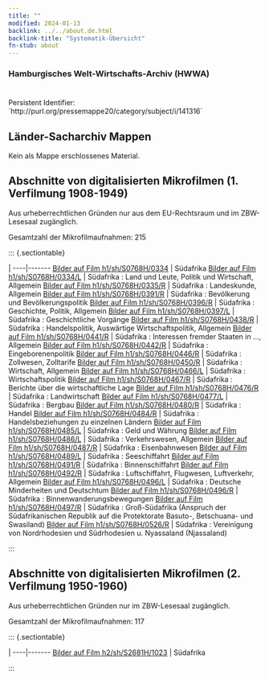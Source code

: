 ```yaml
---
title: ""
modified: 2024-01-13
backlink: ../../about.de.html
backlink-title: "Systematik-Übersicht"
fn-stub: about
---
```


### Hamburgisches Welt-Wirtschafts-Archiv (HWWA)

# 

<div class="hint">Persistent Identifier: `http://purl.org/pressemappe20/category/subject/i/141316`</div>







## Länder-Sacharchiv Mappen





Kein als Mappe erschlossenes Material.



<a id="filmsections" />

## Abschnitte von digitalisierten Mikrofilmen (1. Verfilmung 1908-1949)

<p>Aus urheberrechtlichen Gründen nur aus dem EU-Rechtsraum und im ZBW-Lesesaal zugänglich.</p>


<p>Gesamtzahl der Mikrofilmaufnahmen: 215</p>





::: {.sectiontable}

 | 
----|-------
<a class="btn" href="https://pm20.zbw.eu/film/h1/sh/S0768H/0334" rel="nofollow">Bilder auf Film h1/sh/S0768H/0334</a> | Südafrika
<a class="btn" href="https://pm20.zbw.eu/film/h1/sh/S0768H/0334/L" rel="nofollow">Bilder auf Film h1/sh/S0768H/0334/L</a> | Südafrika : Land und Leute, Politik und Wirtschaft, Allgemein
<a class="btn" href="https://pm20.zbw.eu/film/h1/sh/S0768H/0335/R" rel="nofollow">Bilder auf Film h1/sh/S0768H/0335/R</a> | Südafrika : Landeskunde, Allgemein
<a class="btn" href="https://pm20.zbw.eu/film/h1/sh/S0768H/0391/R" rel="nofollow">Bilder auf Film h1/sh/S0768H/0391/R</a> | Südafrika : Bevölkerung und Bevölkerungspolitik
<a class="btn" href="https://pm20.zbw.eu/film/h1/sh/S0768H/0396/R" rel="nofollow">Bilder auf Film h1/sh/S0768H/0396/R</a> | Südafrika : Geschichte, Politik, Allgemein
<a class="btn" href="https://pm20.zbw.eu/film/h1/sh/S0768H/0397/L" rel="nofollow">Bilder auf Film h1/sh/S0768H/0397/L</a> | Südafrika : Geschichtliche Vorgänge
<a class="btn" href="https://pm20.zbw.eu/film/h1/sh/S0768H/0438/R" rel="nofollow">Bilder auf Film h1/sh/S0768H/0438/R</a> | Südafrika : Handelspolitik, Auswärtige Wirtschaftspolitik, Allgemein
<a class="btn" href="https://pm20.zbw.eu/film/h1/sh/S0768H/0441/R" rel="nofollow">Bilder auf Film h1/sh/S0768H/0441/R</a> | Südafrika : Interessen fremder Staaten in …, Allgemein
<a class="btn" href="https://pm20.zbw.eu/film/h1/sh/S0768H/0442/R" rel="nofollow">Bilder auf Film h1/sh/S0768H/0442/R</a> | Südafrika : Eingeborenenpolitik
<a class="btn" href="https://pm20.zbw.eu/film/h1/sh/S0768H/0446/R" rel="nofollow">Bilder auf Film h1/sh/S0768H/0446/R</a> | Südafrika : Zollwesen, Zolltarife
<a class="btn" href="https://pm20.zbw.eu/film/h1/sh/S0768H/0450/R" rel="nofollow">Bilder auf Film h1/sh/S0768H/0450/R</a> | Südafrika : Wirtschaft, Allgemein
<a class="btn" href="https://pm20.zbw.eu/film/h1/sh/S0768H/0466/L" rel="nofollow">Bilder auf Film h1/sh/S0768H/0466/L</a> | Südafrika : Wirtschaftspolitik
<a class="btn" href="https://pm20.zbw.eu/film/h1/sh/S0768H/0467/R" rel="nofollow">Bilder auf Film h1/sh/S0768H/0467/R</a> | Südafrika : Berichte über die wirtschaftliche Lage
<a class="btn" href="https://pm20.zbw.eu/film/h1/sh/S0768H/0476/R" rel="nofollow">Bilder auf Film h1/sh/S0768H/0476/R</a> | Südafrika : Landwirtschaft
<a class="btn" href="https://pm20.zbw.eu/film/h1/sh/S0768H/0477/L" rel="nofollow">Bilder auf Film h1/sh/S0768H/0477/L</a> | Südafrika : Bergbau
<a class="btn" href="https://pm20.zbw.eu/film/h1/sh/S0768H/0480/R" rel="nofollow">Bilder auf Film h1/sh/S0768H/0480/R</a> | Südafrika : Handel
<a class="btn" href="https://pm20.zbw.eu/film/h1/sh/S0768H/0484/R" rel="nofollow">Bilder auf Film h1/sh/S0768H/0484/R</a> | Südafrika : Handelsbeziehungen zu einzelnen Ländern
<a class="btn" href="https://pm20.zbw.eu/film/h1/sh/S0768H/0485/L" rel="nofollow">Bilder auf Film h1/sh/S0768H/0485/L</a> | Südafrika : Geld und Währung
<a class="btn" href="https://pm20.zbw.eu/film/h1/sh/S0768H/0486/L" rel="nofollow">Bilder auf Film h1/sh/S0768H/0486/L</a> | Südafrika : Verkehrswesen, Allgemein
<a class="btn" href="https://pm20.zbw.eu/film/h1/sh/S0768H/0487/R" rel="nofollow">Bilder auf Film h1/sh/S0768H/0487/R</a> | Südafrika : Eisenbahnwesen
<a class="btn" href="https://pm20.zbw.eu/film/h1/sh/S0768H/0489/L" rel="nofollow">Bilder auf Film h1/sh/S0768H/0489/L</a> | Südafrika : Seeschiffahrt
<a class="btn" href="https://pm20.zbw.eu/film/h1/sh/S0768H/0491/R" rel="nofollow">Bilder auf Film h1/sh/S0768H/0491/R</a> | Südafrika : Binnenschiffahrt
<a class="btn" href="https://pm20.zbw.eu/film/h1/sh/S0768H/0492/R" rel="nofollow">Bilder auf Film h1/sh/S0768H/0492/R</a> | Südafrika : Luftschiffahrt, Flugwesen, Luftverkehr, Allgemein
<a class="btn" href="https://pm20.zbw.eu/film/h1/sh/S0768H/0496/L" rel="nofollow">Bilder auf Film h1/sh/S0768H/0496/L</a> | Südafrika : Deutsche Minderheiten und Deutschtum
<a class="btn" href="https://pm20.zbw.eu/film/h1/sh/S0768H/0496/R" rel="nofollow">Bilder auf Film h1/sh/S0768H/0496/R</a> | Südafrika : Binnenwanderungsbewegungen
<a class="btn" href="https://pm20.zbw.eu/film/h1/sh/S0768H/0497/R" rel="nofollow">Bilder auf Film h1/sh/S0768H/0497/R</a> | Südafrika : Groß-Südafrika (Anspruch der Südafrikanischen Republik auf die Protektorate Basuto-, Betschuana- und Swasiland)
<a class="btn" href="https://pm20.zbw.eu/film/h1/sh/S0768H/0526/R" rel="nofollow">Bilder auf Film h1/sh/S0768H/0526/R</a> | Südafrika : Vereinigung von Nordrhodesien und Südrhodesien u. Nyassaland (Njassaland)


:::




## Abschnitte von digitalisierten Mikrofilmen (2. Verfilmung 1950-1960)

<p>Aus urheberrechtlichen Gründen nur im ZBW-Lesesaal zugänglich.</p>


<p>Gesamtzahl der Mikrofilmaufnahmen: 117</p>





::: {.sectiontable}

 | 
----|-------
<a class="btn" href="https://pm20.zbw.eu/film/h2/sh/S2681H/1023" rel="nofollow">Bilder auf Film h2/sh/S2681H/1023</a> | Südafrika


:::
















